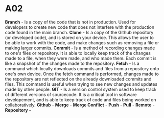 # A02

**Branch** - Is a copy of the code that is not in production. Used for developers to create new code that does not interfere with the production code found in the main branch.
**Clone** - Is a copy of the Github repository (or developed code), and is stored on your device. This allows the user to be able to work with the code, and make changes such as removing a file or making larger commits.
**Commit** - Is a method of recording changes made to one's files or repository. It is able to locally keep track of the changes made to a file, when they were made, and who made them. Each commit is like a snapshot of the changes made to the repository.
**Fetch** - Is a command which locally downloads commits and files from a repository onto one's own device. Once the fetch command is performed, changes made to the repository are not reflected on the already downloaded commits and files. This command is useful when trying to see new changes and updates made by other people.
**GIT** - Is a version control system used to keep track of different versions of sourcecode. It is a critical tool in software developement, and is able to keep track of code and files being worked on collaboratively. 
**Github** - 
**Merge** - 
**Merge Conflict** - 
**Push** - 
**Pull** - 
**Remote** - 
**Repository** - 

